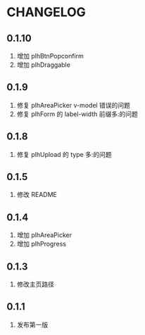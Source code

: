# CHANGELOG

## 0.1.10

1. 增加 plhBtnPopconfirm
2. 增加 plhDraggable

## 0.1.9

1. 修复 plhAreaPicker v-model 错误的问题
2. 修复 plhForm 的 label-width 前缀多:的问题

## 0.1.8

1. 修复 plhUpload 的 type 多:的问题

## 0.1.5

1. 修改 README

## 0.1.4

1. 增加 plhAreaPicker
2. 增加 plhProgress

## 0.1.3

1. 修改主页路径

## 0.1.1

1. 发布第一版
